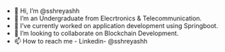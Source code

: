 - 👋 Hi, I’m @sshreyashh
- 👀 I’m an Undergraduate from Elecrtronics & Telecommunication.
- 🌱 I’ve currently worked on application development using Springboot.
- 💞️ I’m looking to collaborate on Blockchain Development.
- 📫 How to reach me - Linkedin- @sshreyashh

<!---
sshreyashh/sshreyashh is a ✨ special ✨ repository because its `README.md` (this file) appears on your GitHub profile.
You can click the Preview link to take a look at your changes.
--->
